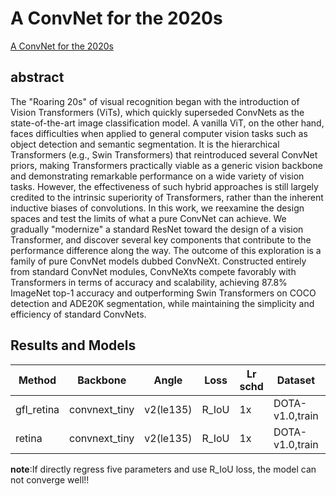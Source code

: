 # A ConvNet for the 2020s

[A ConvNet for the 2020s](http://arxiv.org/abs/2201.03545)

## abstract

The "Roaring 20s" of visual recognition began with the introduction of Vision Transformers (ViTs), which quickly superseded ConvNets as the state-of-the-art image classification model. A vanilla ViT, on the other hand, faces difficulties when applied to general computer vision tasks such as object detection and semantic segmentation. It is the hierarchical Transformers (e.g., Swin Transformers) that reintroduced several ConvNet priors, making Transformers practically viable as a generic vision backbone and demonstrating remarkable performance on a wide variety of vision tasks. However, the effectiveness of such hybrid approaches is still largely credited to the intrinsic superiority of Transformers, rather than the inherent inductive biases of convolutions. In this work, we reexamine the design spaces and test the limits of what a pure ConvNet can achieve. We gradually "modernize" a standard ResNet toward the design of a vision Transformer, and discover several key components that contribute to the performance difference along the way. The outcome of this exploration is a family of pure ConvNet models dubbed ConvNeXt. Constructed entirely from standard ConvNet modules, ConvNeXts compete favorably with Transformers in terms of accuracy and scalability, achieving 87.8% ImageNet top-1 accuracy and outperforming Swin Transformers on COCO detection and ADE20K segmentation, while maintaining the simplicity and efficiency of standard ConvNets.

## Results and Models

| Method     | Backbone      | Angle     | Loss  | Lr schd | Dataset         | preprocess    | $AP_{0.5}$ | $AP_{0.75}$ | $mAP$ |
| ---------- | ------------- | --------- | ----- | ------- | --------------- | ------------- | ---------- | ----------- | ----- |
| gfl_retina | convnext_tiny | v2(le135) | R_IoU | 1x      | DOTA-v1.0,train | 1024x1024,512 | 75.03      | 46.58       | 45.04 |
| retina     | convnext_tiny | v2(le135) | R_IoU | 1x      | DOTA-v1.0,train | 1024x1024,512 | 5.07       | 0.34        | 1.31  |

**note**:If directly regress five parameters and use R_IoU loss, the model can not converge well!!

